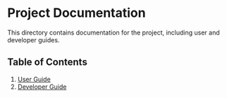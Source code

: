 # Project Documentation

This directory contains documentation for the project, including user and developer guides.

## Table of Contents
1. [User Guide](user_guide.md)
2. [Developer Guide](developer_guide.md)
